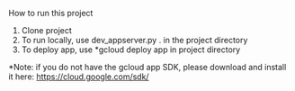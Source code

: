 How to run this project
1. Clone project
2. To run locally, use dev_appserver.py . in the project directory
3. To deploy app, use *gcloud deploy app in project directory

*Note: if you do not have the gcloud app SDK, please download and install it here: https://cloud.google.com/sdk/ 
